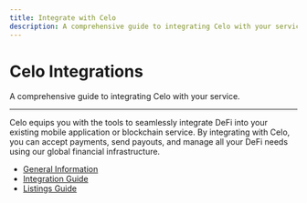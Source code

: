 ```yaml
---
title: Integrate with Celo
description: A comprehensive guide to integrating Celo with your service.
---
```


# Celo Integrations

A comprehensive guide to integrating Celo with your service.

---

Celo equips you with the tools to seamlessly integrate DeFi into your existing mobile application or blockchain service. By integrating with Celo, you can accept payments, send payouts, and manage all your DeFi needs using our global financial infrastructure.

- [General Information](./general)
- [Integration Guide](./guide)
- [Listings Guide](./listings)
<!-- - [Using a Cloud HSM](/integration/cloud-hsm) -->